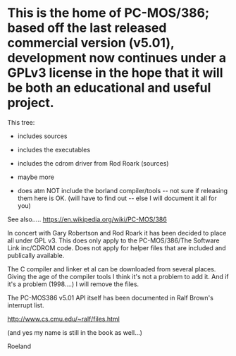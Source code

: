 # This is the home of PC-MOS/386; based off the last released commercial version (v5.01), development now continues under a GPLv3 license in the hope that it will be both an educational and useful project.

This tree:

* includes sources
* includes the executables
* includes the cdrom driver from Rod Roark (sources)
* maybe more

* does atm NOT include the borland compiler/tools -- not sure if releasing them here is OK.
  (will have to find out -- else I will document it all for you)

See also.....  https://en.wikipedia.org/wiki/PC-MOS/386

In concert with Gary Robertson and Rod Roark it has been decided to place all under GPL v3.
This does only apply to the PC-MOS/386/The Software Link inc/CDROM code. Does not apply for helper files that 
are included and publically available.

The C compiler and linker et al can be downloaded from several places. Giving the age of the compiler tools
I think it's not a problem to add it. And if it's a problem (1998....) I will remove the files. 

The PC-MOS386 v5.01 API itself has been documented in Ralf Brown's interrupt list.


http://www.cs.cmu.edu/~ralf/files.html

(and yes my name is still in the book as well...)


Roeland


